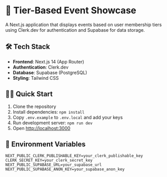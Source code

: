 # 🚀 Tier-Based Event Showcase

A Next.js application that displays events based on user membership tiers using Clerk.dev for authentication and Supabase for data storage.

## 🛠️ Tech Stack

- **Frontend**: Next.js 14 (App Router)
- **Authentication**: Clerk.dev
- **Database**: Supabase (PostgreSQL)
- **Styling**: Tailwind CSS

## 🏃‍♂️ Quick Start

1. Clone the repository
2. Install dependencies: `npm install`
3. Copy `.env.example` to `.env.local` and add your keys
4. Run development server: `npm run dev`
5. Open [http://localhost:3000](http://localhost:3000)

## 🔑 Environment Variables

```env
NEXT_PUBLIC_CLERK_PUBLISHABLE_KEY=your_clerk_publishable_key
CLERK_SECRET_KEY=your_clerk_secret_key
NEXT_PUBLIC_SUPABASE_URL=your_supabase_url
NEXT_PUBLIC_SUPABASE_ANON_KEY=your_supabase_anon_key

